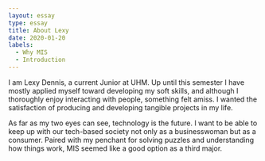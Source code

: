 ```yaml
---
layout: essay
type: essay
title: About Lexy
date: 2020-01-20
labels:
  - Why MIS
  - Introduction
---
```


I am Lexy Dennis, a current Junior at UHM.  Up until this semester I have mostly applied myself toward developing my soft skills, and although I thoroughly enjoy interacting with people, something felt amiss.  I wanted the satisfaction of producing and developing tangible projects in my life.  

As far as my two eyes can see, technology is the future.  I want to be able to keep up with our tech-based society not only as a businesswoman but as a consumer.  Paired with my penchant for solving puzzles and understanding how things work, MIS seemed like a good option as a third major.
